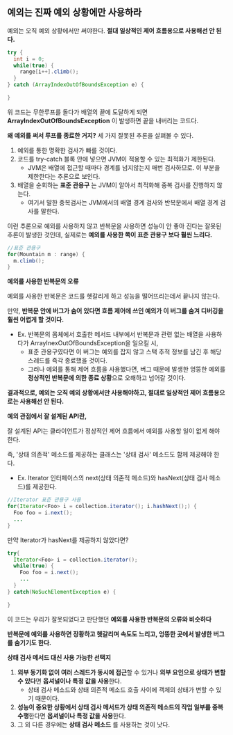 ## 예외는 진짜 예외 상황에만 사용하라

예외는 오직 예외 상황에서만 써야한다. **절대 일상적인 제어 흐름용으로 사용해선 안 된다.**

~~~java
try {
  int i = 0;
  while(true) {
    range[i++].climb();
  }
} catch (ArrayIndexOutOfBoundsException e) {
  
}
~~~

위 코드는 무한루프를 돌다가 배열의 끝에 도달하게 되면 **ArrayIndexOutOfBoundsException** 이 발생하면 끝을 내버리는 코드다. 



**왜 예외를 써서 루프를 종료한 거지?** 세 가지 잘못된 추론을 살펴볼 수 있다.

1. 예외를 통한 명확한 검사가 빠를 것이다.
2. 코드를 try-catch 블록 안에 넣으면 JVM이 적용할 수 있는 최적화가 제한된다.
   - JVM은 배열에 접근할 때마다 경계를 넘지않는지 매번 검사하므로. 이 부분을 제한한다는 추론으로 보인다.
3. 배열을 순회하는 **표준 관용구** 는 JVM이 알아서 최적화해 중복 검사를 진행하지 않는다.
   - 여기서 말한 중복검사는 JVM에서의 배열 경계 검사와 반복문에서 배열 경계 검사를 말한다.

이런 추론으로 예외를 사용하지 않고 반복문을 사용하면 성능이 안 좋아 진다는 잘못된 추론이 발생한 것인데, 실제로는 **예외를 사용한 쪽이 표준 관용구 보다 훨씬 느리다.**

~~~java
//표준 관용구
for(Mountain m : range) {
  m.climb();
}
~~~



**예외를 사용한 반복문의 오류**

예외를 사용한 반복문은 코드를 헷갈리게 하고 성능을 떨어뜨리는데서 끝나지 않는다.

만약, **반복문 안에 버그가 숨어 있다면 흐름 제어에 쓰인 예외가 이 버그를 숨겨 디버깅을 훨씬 어렵게 할 것이다.**

- Ex. 반복문의 몸체에서 호출한 메서드 내부에서 반복문과 관련 없는 배열을 사용하다가 ArrayInexOutOfBoundsException을 일으킬 시,
  - 표준 관용구였다면 이 버그는 예외를 잡지 않고 스택 추적 정보를 남긴 후 해당 스레드를 즉각 종료했을 것이다.
  - 그러나 예외를 통해 제어 흐름을 사용했다면, 버그 때문에 발생한 엉뚱한 예외를 **정상적인 반복문에 의한 종료 상황**으로 오해하고 넘어갈 것이다.

**결과적으로, 예외는 오직 예외 상황에서만 사용해야하고, 절대로 일상적인 제어 흐름용으로는 사용해선 안 된다.**



**예외 관점에서 잘 설계된 API란,**

잘 설계된 API는 클라이언트가 정상적인 제어 흐름에서 예외를 사용할 일이 없게 해야 한다.

즉, '상태 의존적' 메소드를 제공하는 클래스는 '상태 검사' 메소드도 함께 제공해야 한다.

- Ex. Iterator 인터페이스의 next(상태 의존적 메소드)와 hasNext(상태 검사 메소드)를 제공한다.

~~~java
//Iterator 표준 관용구 사용
for(Iterator<Foo> i = collection.iterator(); i.hashNext();) {
  Foo foo = i.next();
  ...
}
~~~



만약 Iterator가 hasNext를 제공하지 않았다면?

~~~java
try{
  Iterator<Foo> i = collection.iterator();
  while(true) {
    Foo foo = i.next();
    ...
  }
} catch(NoSuchElementException e) {
  
}
~~~

이 코드는 우리가 잘못되었다고 판단했던 **예외를 사용한 반복문의 오류와 비슷하다**

**반복문에 예외를 사용하면 장황하고 헷갈리며 속도도 느리고, 엉뚱한 곳에서 발생한 버그를 숨기기도 한다.**



**상태 검사 메서드 대신 사용 가능한 선택지**

1. **외부 동기화 없이 여러 스레드가 동시에 접근**할 수 있거나 **외부 요인으로 상태가 변할 수 있다**면 **옵셔널이나 특정 값을 사용**한다.
   - 상태 검사 메소드와 상태 의존적 메소드 호출 사이에 객체의 상태가 변할 수 있기 때문이다.
2. **성능이 중요한 상황에서 상태 검사 메서드가 상태 의존적 메소드의 작업 일부를 중복 수행**한다면 **옵셔널이나 특정 값을 사용**한다.
3. 그 외 다른 경우에는 **상태 검사 메소드** 를 사용하는 것이 낫다.